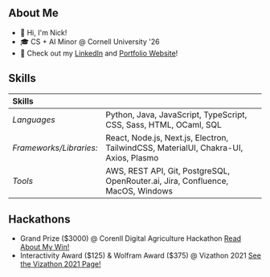 ## About Me
- 👋 Hi, I'm Nick!
- 🎓 CS + AI Minor @ Cornell University '26
- 📝 Check out my [LinkedIn](https://www.linkedin.com/in/nicholaschanng/) and [Portfolio Website](https://nicholaschanng.netlify.app/)!

## Skills
| **Skills** | |
|:-----| :-----|
| *Languages* | Python, Java, JavaScript, TypeScript, CSS, Sass, HTML, OCaml, SQL | 
| *Frameworks/Libraries:* | React, Node.js, Next.js, Electron, TailwindCSS, MaterialUI, Chakra-UI, Axios, Plasmo |
| *Tools* | AWS, REST API, Git, PostgreSQL, OpenRouter.ai, Jira, Confluence, MacOS, Windows |

## Hackathons

- Grand Prize ($3000) @ Corenll Digital Agriculture Hackathon [Read About My Win!](https://news.cornell.edu/stories/2024/02/freshmen-win-top-prize-digital-ag-hackathon)
- Interactivity Award ($125) & Wolfram Award ($375) @ Vizathon 2021 [See the Vizathon 2021 Page!](https://devpost.com/software/stop-aapi-hate-dashboard)

<!--
**NicholasChanng/NicholasChanng** is a ✨ _special_ ✨ repository because its `README.md` (this file) appears on your GitHub profile.

Here are some ideas to get you started:

- 🔭 I’m currently working on ...
- 🌱 I’m currently learning ...
- 👯 I’m looking to collaborate on ...
- 🤔 I’m looking for help with ...
- 💬 Ask me about ...
- 📫 How to reach me: ...
- 😄 Pronouns: ...
- ⚡ Fun fact: ...
-->

